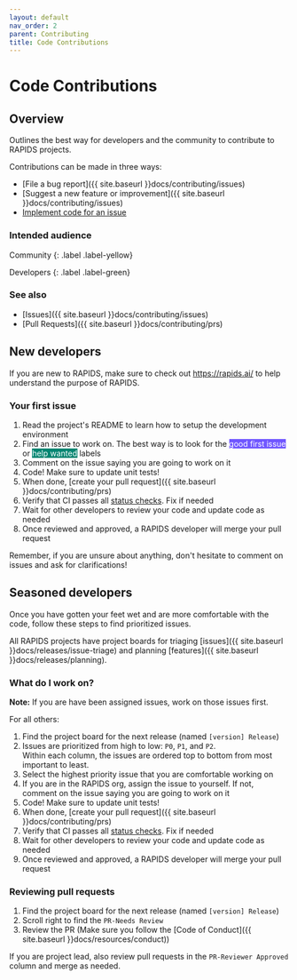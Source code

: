 ```yaml
---
layout: default
nav_order: 2
parent: Contributing
title: Code Contributions
---
```


# Code Contributions

## Overview

Outlines the best way for developers and the community to contribute to RAPIDS projects.

Contributions can be made in three ways:
- [File a bug report]({{ site.baseurl }}docs/contributing/issues)
- [Suggest a new feature or improvement]({{ site.baseurl }}docs/contributing/issues)
- [Implement code for an issue](#your-first-issue)

### Intended audience

Community
{: .label .label-yellow}

Developers
{: .label .label-green}

### See also

- [Issues]({{ site.baseurl }}docs/contributing/issues)
- [Pull Requests]({{ site.baseurl }}docs/contributing/prs)

## New developers

If you are new to RAPIDS, make sure to check out <https://rapids.ai/> to help understand the purpose of RAPIDS.

### Your first issue

1. Read the project's README to learn how to setup the development environment
2. Find an issue to work on. The best way is to look for the <span class="label" style="background: #7057ff; color: #ffffff; text-transform: none">good first issue</span> or <span class="label" style="background: #008672; color: #ffffff; text-transform: none">help wanted</span> labels
3. Comment on the issue saying you are going to work on it
4. Code! Make sure to update unit tests!
5. When done, [create your pull request]({{ site.baseurl }}docs/contributing/prs)
6. Verify that CI passes all [status checks](https://help.github.com/articles/about-status-checks/). Fix if needed
7. Wait for other developers to review your code and update code as needed
8. Once reviewed and approved, a RAPIDS developer will merge your pull request

Remember, if you are unsure about anything, don't hesitate to comment on issues and ask for clarifications!

## Seasoned developers

Once you have gotten your feet wet and are more comfortable with the code, follow these steps to find prioritized issues.

All RAPIDS projects have project boards for triaging [issues]({{ site.baseurl }}docs/releases/issue-triage) and planning [features]({{ site.baseurl }}docs/releases/planning).

### What do I work on?

__Note:__ If you are have been assigned issues, work on those issues first.

For all others:

1. Find the project board for the next release (named `[version] Release`)
2. Issues are prioritized from high to low: `P0`, `P1`, and `P2`.
<br>Within each column, the issues are ordered top to bottom from most important to least.
3. Select the highest priority issue that you are comfortable working on
4. If you are in the RAPIDS org, assign the issue to yourself. If not, comment on the issue saying you are going to work on it
5. Code! Make sure to update unit tests!
6. When done, [create your pull request]({{ site.baseurl }}docs/contributing/prs)
7. Verify that CI passes all [status checks](https://help.github.com/articles/about-status-checks/). Fix if needed
8. Wait for other developers to review your code and update code as needed
9. Once reviewed and approved, a RAPIDS developer will merge your pull request

### Reviewing pull requests

1. Find the project board for the next release (named `[version] Release`)
2. Scroll right to find the `PR-Needs Review`
3. Review the PR (Make sure you follow the [Code of Conduct]({{ site.baseurl }}docs/resources/conduct))

If you are project lead, also review pull requests in the `PR-Reviewer Approved` column and merge as needed.
